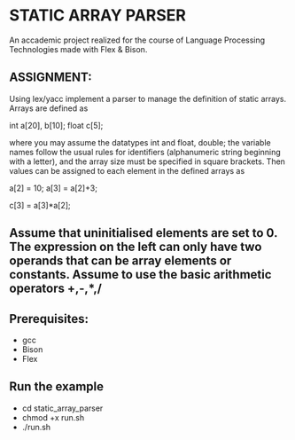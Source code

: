 # STATIC ARRAY PARSER
An accademic project realized for the course of Language Processing Technologies made with Flex &amp; Bison.

ASSIGNMENT:
----------------------------------------------------------------------------
Using lex/yacc implement a parser to manage the definition of static arrays.
Arrays are defined as

int a[20], b[10];
float c[5];

where you may assume the datatypes int and float, double; the variable names
follow the usual rules for identifiers (alphanumeric string beginning with
a letter), and the array size must be specified in square brackets.
Then values can be assigned to each element in the defined arrays as

a[2] = 10;
a[3] = a[2]+3;

c[3] = a[3]*a[2];

Assume that uninitialised elements are set to 0. The expression on the left
can only have two operands that can be array elements or constants. Assume
to use the basic arithmetic operators +,-,*,/
----------------------------------------------------------------------------

## Prerequisites:
  - gcc
  - Bison
  - Flex

## **Run the example**
  - cd static_array_parser
  - chmod +x run.sh
  - ./run.sh
